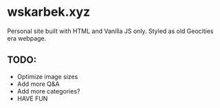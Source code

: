 # wskarbek.xyz
Personal site built with HTML and Vanilla JS only. Styled as old Geocities era webpage.

## TODO:
- Optimize image sizes
- Add more Q&A
- Add more categories?
- HAVE FUN
